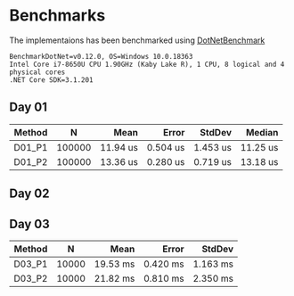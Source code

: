 # Benchmarks
The implementaions has been benchmarked using [DotNetBenchmark](https://github.com/dotnet/BenchmarkDotNet)

```
BenchmarkDotNet=v0.12.0, OS=Windows 10.0.18363
Intel Core i7-8650U CPU 1.90GHz (Kaby Lake R), 1 CPU, 8 logical and 4 physical cores
.NET Core SDK=3.1.201
```

## Day 01
| Method |      N |     Mean |    Error |   StdDev |   Median |
|------- |------- |---------:|---------:|---------:|---------:|
| D01_P1 | 100000 | 11.94 us | 0.504 us | 1.453 us | 11.25 us |
| D01_P2 | 100000 | 13.36 us | 0.280 us | 0.719 us | 13.18 us |

## Day 02


## Day 03
| Method |     N |     Mean |    Error |   StdDev |
|------- |------ |---------:|---------:|---------:|
| D03_P1 | 10000 | 19.53 ms | 0.420 ms | 1.163 ms |
| D03_P2 | 10000 | 21.82 ms | 0.810 ms | 2.350 ms |